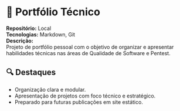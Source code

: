 # 📌 Portfólio Técnico

**Repositório:** Local  
**Tecnologias:** Markdown, Git  
**Descrição:**  
Projeto de portfólio pessoal com o objetivo de organizar e apresentar habilidades técnicas nas áreas de Qualidade de Software e Pentest.  

## 🔍 Destaques

- Organização clara e modular.
- Apresentação de projetos com foco técnico e estratégico.
- Preparado para futuras publicações em site estático.
